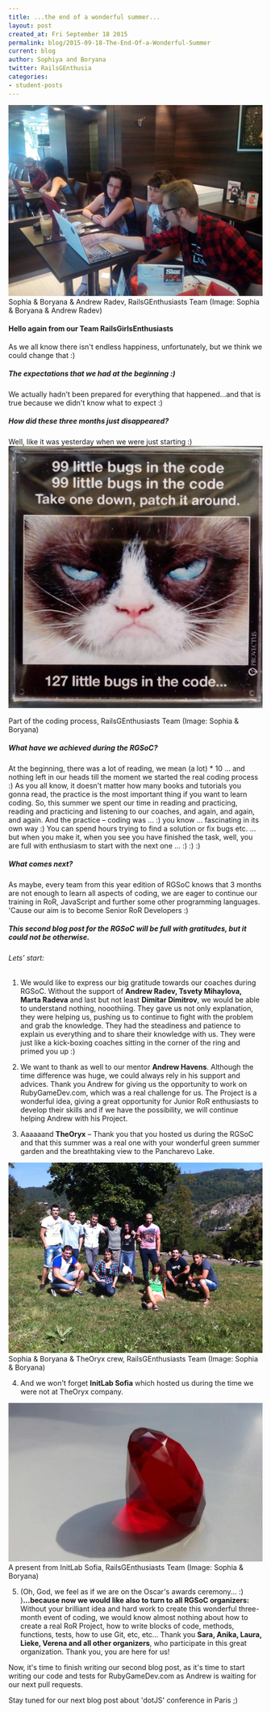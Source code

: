 ```yaml
---
title: ...the end of a wonderful summer...
layout: post
created_at: Fri September 18 2015
permalink: blog/2015-09-18-The-End-Of-a-Wonderful-Summer
current: blog
author: Sophiya and Boryana
twitter: RailsGEnthusia 
categories: 
- student-posts
---
```


<img src="/img/blog/2015/rails-g-enthusiasts-coffee.jpg" alt="Sophia & Boryana & Andrew">
<div class="image-credits"> Sophia & Boryana & Andrew Radev, RailsGEnthusiasts Team (Image: Sophia & Boryana & Andrew Radev)</div>

#### Hello again from our Team RailsGirlsEnthusiasts

As we all know there isn't endless happiness, unfortunately, but we think we could change that :)

##### The expectations that we had at the beginning :)
We actually hadn't been prepared for everything that happened...and that is true because we didn't know what to expect :) 

##### How did these three months just disappeared?
Well, like it was yesterday when we were just starting :)
<img src="/img/blog/2015/rails-g-enthusiasts-bugs.jpg" alt="99 little bugs in the code">
<div class="image-credits"> Part of the coding process, RailsGEnthusiasts Team (Image: Sophia & Boryana)</div>

##### What have we achieved during the RGSoC?
At the beginning, there was a lot of reading, we mean (a lot) * 10 … and nothing left in our heads till the moment we started the real coding process :)
As you all know, it doesn't matter how many books and tutorials you gonna read, the practice is the most important thing if you want to learn coding. 
So, this summer we spent our time in reading and practicing, reading and practicing and listening to our coaches, and again, and again, and again. And the practice – coding was … :) you know … fascinating in its own way :) You can spend hours trying to find a solution or fix bugs etc. … but when you make it, when you see you have finished the task, well, you are full with enthusiasm to start with the next one … :) :) :) 

##### What comes next?
As maybe, every team from this year edition of RGSoC knows that 3 months are not enough to learn all aspects of coding, we are eager to continue our training in RoR, JavaScript and further some other programming languages. 'Cause our aim is to become Senior RoR Developers :)

##### This second blog post for the RGSoC will be full with gratitudes, but it could not be otherwise.

###### Lets' start:

1. We would like to express our big gratitude towards our coaches during RGSoC. 
Without the support of **Andrew Radev, Tsvety Mihaylova, Marta Radeva** and last but not least **Dimitar Dimitrov**, we would be able to understand nothing, nooothiing.
They gave us not only explanation, they were helping us, pushing us to continue to fight with the problem and grab the knowledge. They had the steadiness and patience to explain us everything and to share their knowledge with us. They were just like a kick-boxing coaches sitting in the corner of the ring and primed you up :) 

2. We want to thank as well to our mentor **Andrew Havens**. Although the time difference was huge, we could always rely in his support and advices. Thank you Andrew for giving us the opportunity to work on RubyGameDev.com, which was a real challenge for us. The Project is a wonderful idea, giving a great opportunity for Junior RoR enthusiasts to develop their skills and if we have the possibility, we will continue helping Andrew with his Project.

3. Aaaaaand **TheOryx** – Thank you that you hosted us during the RGSoC and that this summer was a real one with your wonderful green summer garden and the breathtaking view to the Pancharevo Lake.
<img src="/img/blog/2015/rails-g-enthusiasts-TheOryx.png" alt="Sophia & Boryana & TheOryx">
<div class="image-credits"> Sophia & Boryana & TheOryx crew, RailsGEnthusiasts Team (Image: Sophia & Boryana)</div>


4. And we won't forget **InitLab Sofia** which hosted us during the time we were not at TheOryx company.<br>
<img src="/img/blog/2015/rails-g-enthusiasts-ruby.jpg" alt="Ruby">
<div class="image-credits"> A present from InitLab Sofia, RailsGEnthusiasts Team (Image: Sophia & Boryana)</div>

5.  (Oh, God, we feel as if we are on the Oscar's awards ceremony... :)  )**...because now we would like also to turn to all RGSoC organizers:** Without your brilliant idea and hard work to create this wonderful three-month event of coding, we would know almost nothing about how to create a real RoR Project, how to write blocks of code, methods, functions, tests, how to use Git, etc, etc…
Thank you **Sara, Anika, Laura, Lieke, Verena and all other organizers**, who participate in this great organization. Thank you, you are here for us!

Now, it's time to finish writing our second blog post, as it's time to start writing our code and tests for RubyGameDev.com as Andrew is waiting for our next pull requests.    

Stay tuned for our next blog post about 'dotJS' conference in Paris ;)
